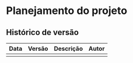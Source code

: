 # Planejamento do projeto

## Histórico de versão

| Data | Versão | Descrição | Autor|
| :-: | :-: | :-: | :-: |
|  |  |  |  |